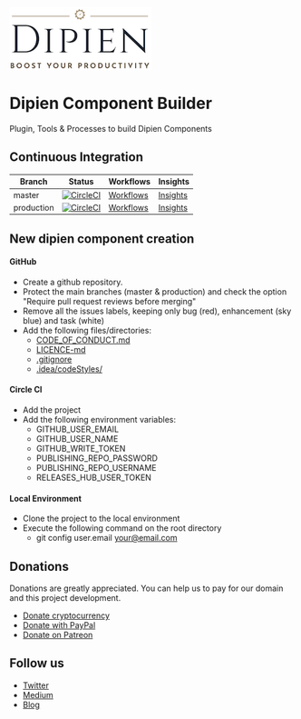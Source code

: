 [![Dipien](https://raw.githubusercontent.com/dipien/dipien-component-builder/master/.github/dipien_logo.png)](http://www.dipien.com)

# Dipien Component Builder
Plugin, Tools &amp; Processes to build Dipien Components

## Continuous Integration
|Branch|Status|Workflows|Insights|
| ------------- | ------------- | ------------- | ------------- |
|master|[![CircleCI](https://circleci.com/gh/dipien/dipien-component-builder/tree/master.svg?style=svg)](https://circleci.com/gh/dipien/dipien-component-builder/tree/master)|[Workflows](https://circleci.com/gh/dipien/workflows/dipien-component-builder/tree/master)|[Insights](https://circleci.com/build-insights/gh/dipien/dipien-component-builder/master)|
|production|[![CircleCI](https://circleci.com/gh/dipien/dipien-component-builder/tree/production.svg?style=svg)](https://circleci.com/gh/dipien/dipien-component-builder/tree/production)|[Workflows](https://circleci.com/gh/dipien/workflows/dipien-component-builder/tree/production)|[Insights](https://circleci.com/build-insights/gh/dipien/dipien-component-builder/production)|

## New dipien component creation

#### GitHub
* Create a github repository.
* Protect the main branches (master & production) and check the option "Require pull request reviews before merging"
* Remove all the issues labels, keeping only bug (red), enhancement (sky blue) and task (white)
* Add the following files/directories:
  * [CODE_OF_CONDUCT.md](CODE_OF_CONDUCT.md)
  * [LICENCE-md](LICENCE.md)
  * [.gitignore](.gitignore)
  * [.idea/codeStyles/](.idea/codeStyles/)

#### Circle CI
* Add the project
* Add the following environment variables:
  * GITHUB_USER_EMAIL
  * GITHUB_USER_NAME
  * GITHUB_WRITE_TOKEN
  * PUBLISHING_REPO_PASSWORD
  * PUBLISHING_REPO_USERNAME
  * RELEASES_HUB_USER_TOKEN

#### Local Environment
* Clone the project to the local environment
* Execute the following command on the root directory
  * git config user.email your@email.com

## Donations

Donations are greatly appreciated. You can help us to pay for our domain and this project development.

* [Donate cryptocurrency](http://coinbase.dipien.com/)
* [Donate with PayPal](http://paypal.dipien.com/)
* [Donate on Patreon](http://patreon.dipien.com/)

## Follow us
* [Twitter](https://twitter.com/ReleasesHub)
* [Medium](http://medium.dipien.com)
* [Blog](http://blog.dipien.com)
